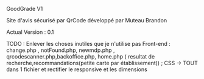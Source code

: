 GoodGrade V1

Site d'avis sécurisé par QrCode développé par Muteau Brandon

Actual Version : 0.1

TODO :
Enlever les choses inutiles que je n'utilise pas
Front-end : change.php , notFound.php, newmdp.php , qrcodescanner.php,backoffice.php, home.php ( resultat de recherche,recommandations(petite carte par établissement)) ;
CSS -> TOUT dans 1 fichier et rectifier le responsive et les dimensions

